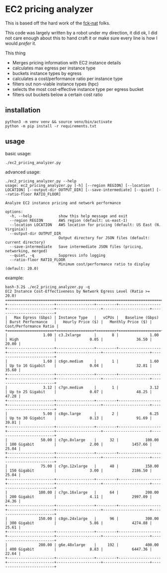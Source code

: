 # EC2 pricing analyzer

This is based off the hard work of the [fck-nat](https://github.com/AndrewGuenther/fck-nat/tree/main/docs/pricing_analysis) folks.

This code was largely written by a robot under my direction, it did ok, I did not care enough about this to hand craft it or make sure every line is how I would _prefer_ it.

This thing

- Merges pricing information with EC2 instance details
- calculates max egress per instance type
- buckets instance types by egress
- calculates a cost/performance ratio per instance type
- filters out non-viable instance types (hpc)
- selects the most cost-effective instance type per egress bucket
- filters out buckets below a certain cost ratio

## installation

``` shell
python3 -m venv venv && source venv/bin/activate
python -m pip install -r requirements.txt
```

## usage

basic usage:
``` shell
./ec2_pricing_analyzer.py
```

advanced usage:
``` shell
./ec2_pricing_analyzer.py --help
usage: ec2_pricing_analyzer.py [-h] [--region REGION] [--location LOCATION] [--output-dir OUTPUT_DIR] [--save-intermediate] [--quiet] [--ratio-floor RATIO_FLOOR]

Analyze EC2 instance pricing and network performance

options:
  -h, --help            show this help message and exit
  --region REGION       AWS region (default: us-east-1)
  --location LOCATION   AWS location for pricing (default: US East (N. Virginia))
  --output-dir OUTPUT_DIR
                        Output directory for JSON files (default: current directory)
  --save-intermediate   Save intermediate JSON files (pricing, networking, merged)
  --quiet, -q           Suppress info logging
  --ratio-floor RATIO_FLOOR
                        Minimum cost/performance ratio to display (default: 20.0)
```

example:
``` shell
bash-3.2$ ./ec2_pricing_analyzer.py -q
EC2 Instance Cost-Effectiveness by Network Egress Level (Ratio >= 20.0)
================================================================================
+---------------------+-----------------+---------+-------------------+---------------------+--------------------+---------------------+--------------------------+
|   Max Egress (Gbps) | Instance Type   |   vCPUs |   Baseline (Gbps) | Burst Performance   |   Hourly Price ($) |   Monthly Price ($) |   Cost/Performance Ratio |
+=====================+=================+=========+===================+=====================+====================+=====================+==========================+
|                1.00 | c3.2xlarge      |       8 |              1.00 | High                |               0.05 |               36.50 |                    20.00 |
+---------------------+-----------------+---------+-------------------+---------------------+--------------------+---------------------+--------------------------+
|                1.60 | c6gn.medium     |       1 |              1.60 | Up to 16 Gigabit    |               0.04 |               32.81 |                    35.60 |
+---------------------+-----------------+---------+-------------------+---------------------+--------------------+---------------------+--------------------------+
|                3.12 | c7gn.medium     |       1 |              3.12 | Up to 25 Gigabit    |               0.07 |               48.25 |                    47.28 |
+---------------------+-----------------+---------+-------------------+---------------------+--------------------+---------------------+--------------------------+
|                5.00 | c8gn.large      |       2 |              6.25 | Up to 30 Gigabit    |               0.13 |               91.69 |                    39.81 |
+---------------------+-----------------+---------+-------------------+---------------------+--------------------+---------------------+--------------------------+
|               50.00 | c7gn.8xlarge    |      32 |            100.00 | 100 Gigabit         |               2.00 |             1457.66 |                    25.04 |
+---------------------+-----------------+---------+-------------------+---------------------+--------------------+---------------------+--------------------------+
|               75.00 | c7gn.12xlarge   |      48 |            150.00 | 150 Gigabit         |               3.00 |             2186.50 |                    25.04 |
+---------------------+-----------------+---------+-------------------+---------------------+--------------------+---------------------+--------------------------+
|              100.00 | c7gn.16xlarge   |      64 |            200.00 | 200 Gigabit         |               4.11 |             2997.09 |                    24.36 |
+---------------------+-----------------+---------+-------------------+---------------------+--------------------+---------------------+--------------------------+
|              150.00 | c8gn.24xlarge   |      96 |            300.00 | 300 Gigabit         |               5.86 |             4274.88 |                    25.61 |
+---------------------+-----------------+---------+-------------------+---------------------+--------------------+---------------------+--------------------------+
|              200.00 | g6e.48xlarge    |     192 |            400.00 | 400 Gigabit         |               8.83 |             6447.36 |                    22.64 |
+---------------------+-----------------+---------+-------------------+---------------------+--------------------+---------------------+--------------------------+
```
